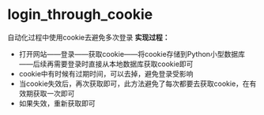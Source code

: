 # login_through_cookie
自动化过程中使用cookie去避免多次登录
**实现过程：**
- 打开网站——登录——获取cookie——将cookie存储到Python小型数据库——后续再需要登录时直接从本地数据库获取cookie即可
- cookie中有时候有过期时间，可以去掉，避免登录受影响
- 当cookie失效后，再次获取即可，此方法避免了每次都要去获取cookie，在有效期获取一次即可
- 如果失效，重新获取即可
